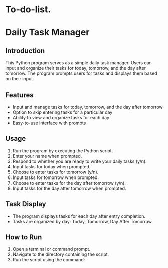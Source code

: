 # To-do-list.
# Daily Task Manager

## Introduction
This Python program serves as a simple daily task manager. Users can input and organize their tasks for today, tomorrow, and the day after tomorrow. The program prompts users for tasks and displays them based on their input.

## Features
- Input and manage tasks for today, tomorrow, and the day after tomorrow
- Option to skip entering tasks for a particular day
- Ability to view and organize tasks for each day
- Easy-to-use interface with prompts

## Usage
1. Run the program by executing the Python script.
2. Enter your name when prompted.
3. Respond to whether you are ready to write your daily tasks (y/n).
4. Input tasks for today when prompted.
5. Choose to enter tasks for tomorrow (y/n).
6. Input tasks for tomorrow when prompted.
7. Choose to enter tasks for the day after tomorrow (y/n).
8. Input tasks for the day after tomorrow when prompted.

## Task Display
- The program displays tasks for each day after entry completion.
- Tasks are organized by day: Today, Tomorrow, Day After Tomorrow.

## How to Run
1. Open a terminal or command prompt.
2. Navigate to the directory containing the script.
3. Run the script using the command:
